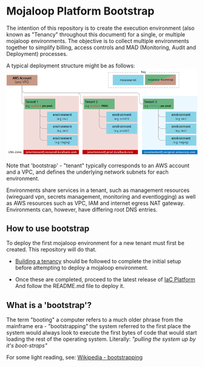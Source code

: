 # Mojaloop Platform Bootstrap

The intention of this repository is to create the execution environment (also known as "Tenancy" throughout this document) for a single, or multiple mojaloop environments. The objective is to collect multiple environments together to simplify billing, access controls and MAD (Monitoring, Audit and Deployment) processes.

A typical deployment structure might be as follows:
![mojaloopIaC by ModusBox banner](./documents/readme_images/010-tenancy.png)

Note that 'bootstrap' - "tenant" typically corresponds to an AWS account and a VPC, and defines the underlying network subnets for each environment.

Environments share services in a tenant, such as management resources (wireguard vpn, secrets management, monitoring and eventlogging) as well as AWS resources such as VPC, IAM and internet egress NAT gateway.
Environments can, however, have differing root DNS entries.

## How to use bootstrap

To deploy the first mojaloop environment for a new tenant must first be created. This repository will do that.

* [Building a tenancy](./examples/acme/README.md) should be followed to complete the initial setup before attempting to deploy a mojaloop environment.

* Once these are completed, proceed to the latest release of [IaC Platform](https://github.com/mojaloop/iac-aws-platform/releases/) And follow the README.md file to deploy it.

## What is a 'bootstrap'?

The term "booting" a computer refers to a much older phrase from the mainframe era - "bootstrapping" the system referred to the first place the system would always look to execute the first bytes of code that would start loading the rest of the operating system.  Literally: _"pulling the system up by it's boot-straps"_

For some light reading, see: [Wikipedia - bootstrapping](https://en.wikipedia.org/wiki/Bootstrapping)
